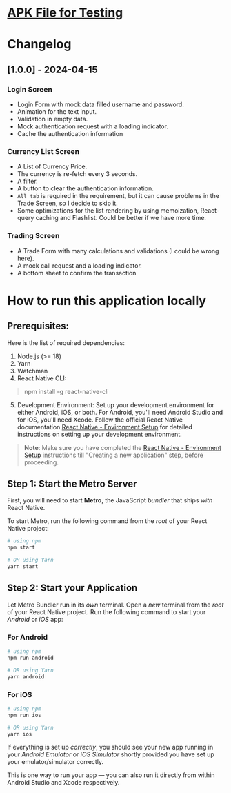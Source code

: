 
# [APK File for Testing](https://github.com/murkrow92/gravity-demo/releases/tag/1.0.0)

# Changelog

## [1.0.0] - 2024-04-15
### Login Screen
- Login Form with mock data filled username and password.
- Animation for the text input.
- Validation in empty data.
- Mock authentication request with a loading indicator.
- Cache the authentication information

### Currency List Screen 
- A List of Currency Price. 
- The currency is re-fetch every 3 seconds.
- A filter.
- A button to clear the authentication information.
- `All tab` is required in the requirement, but it can cause problems in the Trade Screen, so I decide to skip it.
- Some optimizations for the list rendering by using memoization, React-query caching and Flashlist. Could be better if we have more time.

### Trading Screen
- A Trade Form with many calculations and validations (I could be wrong here).
- A mock call request and a loading indicator.
- A bottom sheet to confirm the transaction

# How to run this application locally


## Prerequisites:


Here is the list of required dependencies:

1. Node.js (>= 18)
2. Yarn
3. Watchman
4. React Native CLI:

> npm install -g react-native-cli

5. Development Environment: Set up your development environment for either Android, iOS, or both. For Android, you'll need Android Studio and for iOS, you'll need Xcode. Follow the official React Native documentation [React Native - Environment Setup](https://reactnative.dev/docs/environment-setup)  for detailed instructions on setting up your development environment.

>**Note**: Make sure you have completed the [React Native - Environment Setup](https://reactnative.dev/docs/environment-setup) instructions till "Creating a new application" step, before proceeding.


## Step 1: Start the Metro Server

First, you will need to start **Metro**, the JavaScript _bundler_ that ships _with_ React Native.

To start Metro, run the following command from the _root_ of your React Native project:

```bash
# using npm
npm start

# OR using Yarn
yarn start
```

## Step 2: Start your Application

Let Metro Bundler run in its _own_ terminal. Open a _new_ terminal from the _root_ of your React Native project. Run the following command to start your _Android_ or _iOS_ app:

### For Android

```bash
# using npm
npm run android

# OR using Yarn
yarn android
```

### For iOS

```bash
# using npm
npm run ios

# OR using Yarn
yarn ios
```

If everything is set up _correctly_, you should see your new app running in your _Android Emulator_ or _iOS Simulator_ shortly provided you have set up your emulator/simulator correctly.

This is one way to run your app — you can also run it directly from within Android Studio and Xcode respectively.


